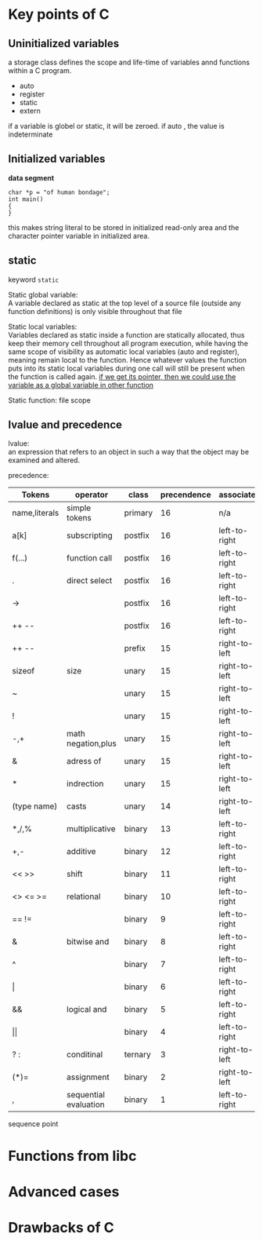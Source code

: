 # Key points of C



## Uninitialized variables

a storage class defines the scope and life-time of variables annd functions
within a C program.

* auto  
* register  
* static  
* extern  

if a variable is globel or static, it will be zeroed.
if auto , the value is indeterminate

## Initialized variables
**data segment**
```
char *p = "of human bondage";
int main()
{
}
```
this makes string literal to be stored in initialized read-only area and the character pointer variable in initialized area.

## static

keyword <code>static</code>  
  
Static global variable:  
A variable declared as static at the top level of a source file (outside any function definitions) is only visible throughout that file  
  
Static local variables:  
Variables declared as static inside a function are statically allocated, thus keep their memory cell throughout all program execution, while having the same scope of visibility as automatic local variables (auto and register), meaning remain local to the function. Hence whatever values the function puts into its static local variables during one call will still be present when the function is called again. [if we get its pointer, then we could use the variable as a global variable in other function][1] 

Static function: file scope  

## lvalue and precedence  

lvalue:  
an expression that refers to an object in such a way that the object
may be examined and altered.  

precedence:

Tokens        |  operator            |   class |  precendence | associates  
--------------|----------------------|---------|--------------|-----------  
name,literals |  simple tokens       | primary | 16           | n/a  
a[k]          |  subscripting        | postfix | 16           | left-to-right  
f(...)        |  function call       | postfix | 16           | left-to-right  
.             |  direct select       | postfix | 16           | left-to-right
->            |                      | postfix | 16           | left-to-right
++ --         |                      | postfix | 16           | left-to-right
++ --         |                      | prefix  | 15           | right-to-left
sizeof        |  size                | unary   | 15           | right-to-left
~             |                      | unary   | 15           | right-to-left
!             |                      | unary   | 15           | right-to-left  
-,+           | math negation,plus   | unary   | 15           | right-to-left
&             |  adress of           | unary   | 15           | right-to-left
\*            |  indrection          | unary   | 15           | right-to-left
(type name)   |  casts               | unary   | 14           | right-to-left
*,/,%         |  multiplicative      | binary  | 13           | left-to-right
+,-           |  additive            | binary  | 12           | left-to-right
<< >>         |  shift               | binary  | 11           | left-to-right
<> <= >=      |  relational          | binary  | 10           | left-to-right
== !=         |                      | binary  | 9            | left-to-right
&             | bitwise and          | binary  | 8            | left-to-right
^             |                      | binary  | 7            | left-to-right
\|            |                      | binary  | 6            | left-to-right
&&            | logical and          | binary  | 5            | left-to-right
\|\|          |                      | binary  | 4            | left-to-right
? :           |  conditinal          | ternary | 3            | right-to-left
(*)=          |  assignment          | binary  | 2            | right-to-left
,             | sequential evaluation| binary  | 1            | left-to-right
    


sequence point  


# Functions from libc

# Advanced cases

# Drawbacks of C



[1]: https://en.wikipedia.org/wiki/Static_(keyword) "c static"

